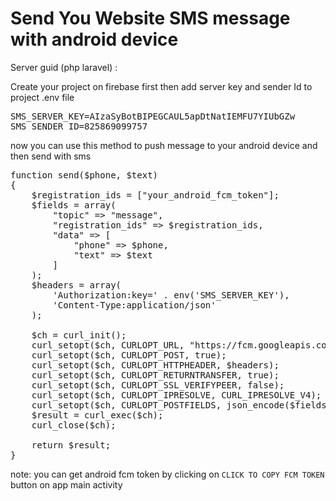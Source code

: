 # Send You Website SMS message with android device
Server guid (php laravel) :

Create your project on firebase first then add server key and sender Id to project .env file

<pre>
SMS_SERVER_KEY=AIzaSyBotBIPEGCAUL5apDtNatIEMFU7YIUbGZw
SMS_SENDER_ID=825869099757
</pre>

now you can use this method to push message to your android device and then send with sms

<pre>
function send($phone, $text)
{
    $registration_ids = ["your_android_fcm_token"];
    $fields = array(
        "topic" => "message",
        "registration_ids" => $registration_ids,
        "data" => [
            "phone" => $phone,
            "text" => $text
        ]
    );
    $headers = array(
        'Authorization:key=' . env('SMS_SERVER_KEY'),
        'Content-Type:application/json'
    );

    $ch = curl_init();
    curl_setopt($ch, CURLOPT_URL, "https://fcm.googleapis.com/fcm/send");
    curl_setopt($ch, CURLOPT_POST, true);
    curl_setopt($ch, CURLOPT_HTTPHEADER, $headers);
    curl_setopt($ch, CURLOPT_RETURNTRANSFER, true);
    curl_setopt($ch, CURLOPT_SSL_VERIFYPEER, false);
    curl_setopt($ch, CURLOPT_IPRESOLVE, CURL_IPRESOLVE_V4);
    curl_setopt($ch, CURLOPT_POSTFIELDS, json_encode($fields));
    $result = curl_exec($ch);
    curl_close($ch);

    return $result;
}
</pre>

note: you can get android fcm token by clicking on `CLICK TO COPY FCM TOKEN` button on app main activity
